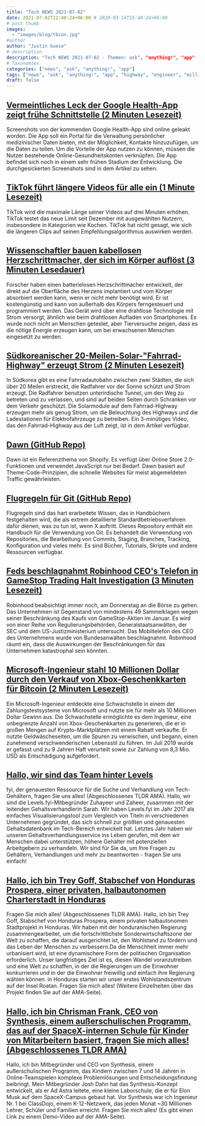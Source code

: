 ```yaml
---
title: "Tech NEWS 2021-07-02"
date: 2021-07-02T12:40:24+06:00 # 2020-03-14T15:40:24+06:00
# post thumb
images:
  - "images/blog/tbcon.jpg"
#author
author: "Justin Guese"
# description
description: "Tech NEWS 2021-07-02 - Themen: ask", "anything!", "app"
# Taxonomies
categories: ["news", "ask", "anything!", "app"]
tags: ["news", "ask", "anything!", "app", "highway", "engineer", "million"]
draft: false
---
```


## [Vermeintliches Leck der Google Health-App zeigt frühe Schnittstelle (2 Minuten Lesezeit)](https://9to5google.com/2021/07/01/supposed-google-health-app-leak-shows-upcoming-medical-record-handling-interface/)

 Screenshots von der kommenden Google Health-App sind online geleakt worden. Die App soll ein Portal für die Verwaltung persönlicher medizinischer Daten bieten, mit der Möglichkeit, Kontakte hinzuzufügen, um die Daten zu teilen. Um die Vorteile der App nutzen zu können, müssen die Nutzer bestehende Online-Gesundheitskonten verknüpfen. Die App befindet sich noch in einem sehr frühen Stadium der Entwicklung. Die durchgesickerten Screenshots sind in dem Artikel zu sehen.

## [TikTok führt längere Videos für alle ein (1 Minute Lesezeit)](https://www.theverge.com/2021/7/1/22558856/tiktok-videos-three-minutes-length)

 TikTok wird die maximale Länge seiner Videos auf drei Minuten erhöhen. TikTok testet das neue Limit seit Dezember mit ausgewählten Nutzern, insbesondere in Kategorien wie Kochen. TikTok hat nicht gesagt, wie sich die längeren Clips auf seinen Empfehlungsalgorithmus auswirken werden.

## [Wissenschaftler bauen kabellosen Herzschrittmacher, der sich im Körper auflöst (3 Minuten Lesedauer)](https://www.theguardian.com/science/2021/jun/28/wireless-pacemaker-dissolves-body)

 Forscher haben einen batterielosen Herzschrittmacher entwickelt, der direkt auf die Oberfläche des Herzens implantiert und vom Körper absorbiert werden kann, wenn er nicht mehr benötigt wird. Er ist kostengünstig und kann von außerhalb des Körpers ferngesteuert und programmiert werden. Das Gerät wird über eine drahtlose Technologie mit Strom versorgt, ähnlich wie beim drahtlosen Aufladen von Smartphones. Es wurde noch nicht an Menschen getestet, aber Tierversuche zeigen, dass es die nötige Energie erzeugen kann, um bei erwachsenen Menschen eingesetzt zu werden.

## [Südkoreanischer 20-Meilen-Solar-"Fahrrad-Highway" erzeugt Strom (2 Minuten Lesezeit)](https://interestingengineering.com/south-korean-20-mile-solar-bike-highway-generates-electricity)

 In Südkorea gibt es eine Fahrradautobahn zwischen zwei Städten, die sich über 20 Meilen erstreckt, die Radfahrer vor der Sonne schützt und Strom erzeugt. Die Radfahrer benutzen unterirdische Tunnel, um den Weg zu betreten und zu verlassen, und sind auf beiden Seiten durch Schranken vor dem Verkehr geschützt. Die Solarmodule auf dem Fahrrad-Highway erzeugen mehr als genug Strom, um die Beleuchtung des Highways und die Ladestationen für Elektrofahrzeuge zu betreiben. Ein 3-minütiges Video, das den Fahrrad-Highway aus der Luft zeigt, ist in dem Artikel verfügbar.

## [Dawn (GitHub Repo)](https://github.com/Shopify/dawn)

 Dawn ist ein Referenzthema von Shopify. Es verfügt über Online Store 2.0-Funktionen und verwendet JavaScript nur bei Bedarf. Dawn basiert auf Theme-Code-Prinzipien, die schnelle Websites für meist abgemeldeten Traffic gewährleisten.

## [Flugregeln für Git (GitHub Repo)](https://github.com/k88hudson/git-flight-rules)

 Flugregeln sind das hart erarbeitete Wissen, das in Handbüchern festgehalten wird, die als extrem detaillierte Standardbetriebsverfahren dafür dienen, was zu tun ist, wenn X auftritt. Dieses Repository enthält ein Handbuch für die Verwendung von Git. Es behandelt die Verwendung von Repositories, die Bearbeitung von Commits, Staging, Branches, Tracking, Konfiguration und vieles mehr. Es sind Bücher, Tutorials, Skripte und andere Ressourcen verfügbar.

## [Feds beschlagnahmt Robinhood CEO's Telefon in GameStop Trading Halt Investigation (3 Minuten Lesezeit)](https://www.vice.com/en/article/wx5p8z/feds-seized-robinhood-ceos-phone-in-gamestop-trading-halt-investigation)

 Robinhood beabsichtigt immer noch, am Donnerstag an die Börse zu gehen. Das Unternehmen ist Gegenstand von mindestens 49 Sammelklagen wegen seiner Beschränkung des Kaufs von GameStop-Aktien im Januar. Es wird von einer Reihe von Regulierungsbehörden, Generalstaatsanwälten, der SEC und dem US-Justizministerium untersucht. Das Mobiltelefon des CEO des Unternehmens wurde von Bundesanwälten beschlagnahmt. Robinhood räumt ein, dass die Auswirkungen der Beschränkungen für das Unternehmen katastrophal sein könnten.

## [Microsoft-Ingenieur stahl 10 Millionen Dollar durch den Verkauf von Xbox-Geschenkkarten für Bitcoin (2 Minuten Lesezeit)](https://www.pcgamer.com/microsoft-engineer-stole-dollar10-million-by-selling-xbox-gift-cards-for-bitcoin/)

 Ein Microsoft-Ingenieur entdeckte eine Schwachstelle in einem der Zahlungstestsysteme von Microsoft und nutzte sie für mehr als 10 Millionen Dollar Gewinn aus. Die Schwachstelle ermöglichte es dem Ingenieur, eine unbegrenzte Anzahl von Xbox-Geschenkkarten zu generieren, die er in großen Mengen auf Krypto-Marktplätzen mit einem Rabatt verkaufte. Er nutzte Geldwäscheseiten, um die Spuren zu verwischen, und begann, einen zunehmend verschwenderischen Lebensstil zu führen. Im Juli 2019 wurde er gefasst und zu 9 Jahren Haft verurteilt sowie zur Zahlung von 8,3 Mio. USD als Entschädigung aufgefordert.

## [Hallo, wir sind das Team hinter Levels](https://tldr.tech/token/6c3ef825381ee396191f77cb92dd1969?redirect=https%3A%2F%2Ftldr.tech%2Fama%2Flevels-fyi/1/0100017a66b1292c-50e34e24-cb06-4372-8545-7dad2e4f19b7-000000/zZLvq2o-0RKQdk_UkrWXjCDX2BgEiMv2zCy4-CwLbAg=204)

fyi, der genauesten Ressource für die Suche und Verhandlung von Tech-Gehältern, fragen Sie uns alles! (Abgeschlossenes TLDR AMA). Hallo, wir sind die Levels.fyi-Mitbegründer Zuhayeer und Zaheer, zusammen mit der leitenden Gehaltsverhandlerin Sarah. Wir haben Levels.fyi im Jahr 2017 als einfaches Visualisierungstool zum Vergleich von Titeln in verschiedenen Unternehmen gegründet, das sich schnell zur größten und genauesten Gehaltsdatenbank im Tech-Bereich entwickelt hat. Letztes Jahr haben wir unseren Gehaltsverhandlungsservice ins Leben gerufen, mit dem wir Menschen dabei unterstützen, höhere Gehälter mit potenziellen Arbeitgebern zu verhandeln. Wir sind für Sie da, um Ihre Fragen zu Gehältern, Verhandlungen und mehr zu beantworten - fragen Sie uns einfach!

## [Hallo, ich bin Trey Goff, Stabschef von Honduras Prospera, einer privaten, halbautonomen Charterstadt in Honduras](https://tldr.tech/token/6c3ef825381ee396191f77cb92dd1969?redirect=https%3A%2F%2Ftldr.tech%2Fama%2Ftrey-goff/1/0100017a66b1292c-50e34e24-cb06-4372-8545-7dad2e4f19b7-000000/gshiPB_cFXM3N-JHL3UzQs4OoyukF8bRPXGikHZWkFQ=204)

 Fragen Sie mich alles! (Abgeschlossenes TLDR AMA). Hallo, ich bin Trey Goff, Stabschef von Honduras Prospera, einem privaten halbautonomen Stadtprojekt in Honduras. Wir haben mit der honduranischen Regierung zusammengearbeitet, um die fortschrittlichste Sonderwirtschaftszone der Welt zu schaffen, die darauf ausgerichtet ist, den Wohlstand zu fördern und das Leben der Menschen zu verbessern.Da die Menschheit immer mehr urbanisiert wird, ist eine dynamischere Form der politischen Organisation erforderlich. Unser langfristiges Ziel ist es, diesen Wandel voranzutreiben und eine Welt zu schaffen, in der die Regierungen um die Einwohner konkurrieren und in der die Einwohner freiwillig und einfach ihre Regierung wählen können. in Honduras starten wir unser erstes Wohlstandszentrum auf der Insel Roatan. Fragen Sie mich alles! (Weitere Einzelheiten über das Projekt finden Sie auf der AMA-Seite).

## [Hallo, ich bin Chrisman Frank, CEO von Synthesis, einem außerschulischen Programm, das auf der SpaceX-internen Schule für Kinder von Mitarbeitern basiert, fragen Sie mich alles! (Abgeschlossenes TLDR AMA)](https://tldr.tech/token/6c3ef825381ee396191f77cb92dd1969?redirect=https%3A%2F%2Ftldr.tech%2Fama%2Fchrisman-frank/1/0100017a66b1292c-50e34e24-cb06-4372-8545-7dad2e4f19b7-000000/9w77qQ91VtyHHMM_7STnFbJMpngjwU7Xg79gvKgjdEI=204)

 Hallo, ich bin Mitbegründer und CEO von Synthesis, einem außerschulischen Programm, das Kindern zwischen 7 und 14 Jahren in Online-Teamspielen komplexe Problemlösungen und Entscheidungsfindung beibringt. Mein Mitbegründer Josh Dahn hat das Synthesis-Konzept entwickelt, als er Ad Astra leitete, eine kleine Laborschule, die er für Elon Musk auf dem SpaceX-Campus gebaut hat. Vor Synthesis war ich Ingenieur Nr. 1 bei ClassDojo, einem K-12-Netzwerk, das jeden Monat ~30 Millionen Lehrer, Schüler und Familien erreicht. Fragen Sie mich alles! (Es gibt einen Link zu einem Demo-Video auf der AMA-Seite).

